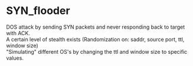 # SYN_flooder
DOS attack by sending SYN packets and never responding back to target with ACK.  
A certain level of stealth exists (Randomization on: saddr, source port, ttl, window size)  
"Simulating" different OS's by changing the ttl and window size to specific values.
